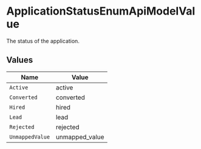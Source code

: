 # ApplicationStatusEnumApiModelValue

The status of the application.


## Values

| Name            | Value           |
| --------------- | --------------- |
| `Active`        | active          |
| `Converted`     | converted       |
| `Hired`         | hired           |
| `Lead`          | lead            |
| `Rejected`      | rejected        |
| `UnmappedValue` | unmapped_value  |